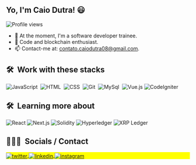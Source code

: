 ## Yo, I'm Caio Dutra! 😃

<p align="left"> <img src="https://komarev.com/ghpvc/?username=caiodutra08&color=blue" alt="Profile views" /> </p>

- 🔭 At the moment, I'm a software developer trainee.
- 🌱 Code and blockchain enthusiast.
- 📫 Contact-me at: contato.caiodutra08@gmail.com.

  
## 🛠 &nbsp;Work with these stacks

![JavaScript](https://img.shields.io/badge/-JavaScript-05122A?style=flat&logo=javascript)&nbsp;
![HTML](https://img.shields.io/badge/-HTML-05122A?style=flat&logo=HTML5)&nbsp;
![CSS](https://img.shields.io/badge/-CSS-05122A?style=flat&logo=CSS3&logoColor=1572B6)&nbsp;
![Git](https://img.shields.io/badge/-Git-05122A?style=flat&logo=git)&nbsp;
![MySql](https://img.shields.io/badge/-MySQL-05122A?style=flat&logo=mysql)&nbsp;
![Vue.js](https://img.shields.io/badge/-Vue.js-05122A?style=flat&logo=vue.js)
![CodeIgniter](https://img.shields.io/badge/-CodeIgniter-05122A?style=flat&logo=codeigniter)

## 🛠 &nbsp;Learning more about

![React](https://img.shields.io/badge/-React-05122A?style=flat&logo=react)
![Next.js](https://img.shields.io/badge/-Next.js-05122A?style=flat&logo=next.js)
![Solidity](https://img.shields.io/badge/-Solidity-05122A?style=flat&logo=solidity)
![Hyperledger](https://img.shields.io/badge/-Hyperledger-05122A?style=flat&logo=hyperledger)
![XRP Ledger](https://img.shields.io/badge/-XRPLedger-05122A?style=flat&logo=xrpl)

 ## 👨🏽‍🦲 &nbsp;Socials / Contact

<p align="left" style="background:yellow">
<a href="https://twitter.com/caiodutra08" target="_blank">
  <img align="center" src="https://img.shields.io/badge/-caiodutra08-05122A?style=flat&logo=twitter" alt="twitter"/>  
</a>
<a href="https://linkedin.com/in/caiodutra08" target="_blank">
  <img align="center" src="https://img.shields.io/badge/-caiodutra08-05122A?style=flat&logo=linkedin" alt="linkedin"/>
</a>
<a href="https://instagram.com/caiodutra08" target="_blank">
 <img align="center" src="https://img.shields.io/badge/-caiodutra08-05122A?style=flat&logo=instagram" alt="instagram"/>
</a>
</p>
 
 ##
